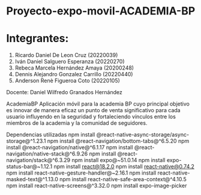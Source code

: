 ﻿# Proyecto-expo-movil-ACADEMIA-BP

# Integrantes:
1. Ricardo Daniel De Leon Cruz (20220039)
2. Iván Daniel Salguero Esperanza (20220270)
3. Rebeca Marcela Hernández Amaya (20200248)
4. Dennis Alejandro Gonzalez Carrillo (20220440)
5. Anderson Renè Figueroa Coto (20220105)

Docente: Daniel Wilfredo Granados Hernández

AcademiaBP
Aplicación móvil para la academia BP cuyo principal objetivo es innovar de manera eficaz un punto de venta significativo para cada usuario influyendo en la seguridad y fortaleciendo vínculos entre los miembros de la academia y la comunidad de seguidores.

Dependencias utilizadas
npm install @react-native-async-storage/async-storage@^1.23.1
npm install @react-navigation/bottom-tabs@^6.5.20
npm install @react-navigation/native@^6.1.17
npm install @react-navigation/native-stack@^6.9.26
npm install @react-navigation/stack@^6.3.29
npm install expo@~51.0.14
npm install expo-status-bar@~1.12.1
npm install react@18.2.0
npm install react-native@0.74.2
npm install react-native-gesture-handler@~2.16.1
npm install react-native-masked-text@^1.13.0
npm install react-native-safe-area-context@^4.10.5
npm install react-native-screens@^3.32.0
npm install expo-image-picker
 
 
